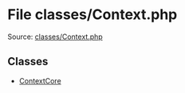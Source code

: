 File classes/Context.php
=========

Source: [classes/Context.php](https://github.com/PrestaShop/PrestaShop/blob/1.5.5.0/classes/Context.php)


Classes
-------

* [ContextCore](class.ContextCore.md)


